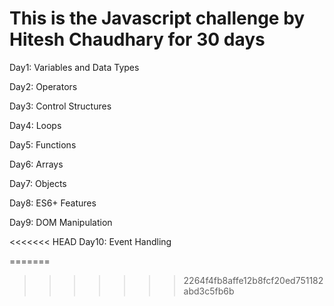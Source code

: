 <h1>This is the Javascript challenge by Hitesh Chaudhary for 30 days </h1>

Day1: Variables and Data Types  

Day2: Operators 

Day3: Control Structures

Day4: Loops

Day5: Functions

Day6: Arrays

Day7: Objects 

Day8: ES6+ Features

Day9: DOM Manipulation

<<<<<<< HEAD
Day10: Event Handling

=======
>>>>>>> 2264f4fb8affe12b8fcf20ed751182abd3c5fb6b

